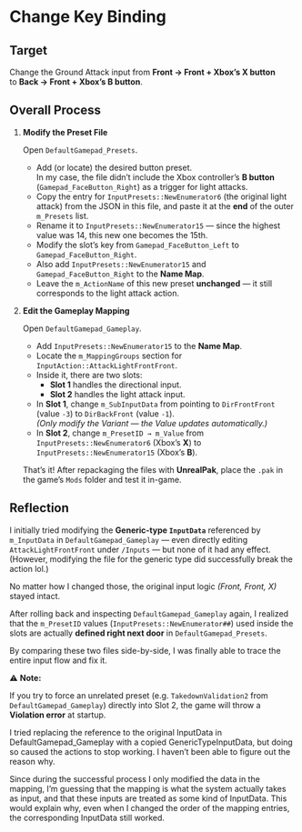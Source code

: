 # Change Key Binding

## Target

Change the Ground Attack input from **Front → Front + Xbox’s X button**  
to **Back → Front + Xbox’s B button**.

## Overall Process

1. **Modify the Preset File**

   Open `DefaultGamepad_Presets`.

   - Add (or locate) the desired button preset.  
     In my case, the file didn’t include the Xbox controller’s **B button** (`Gamepad_FaceButton_Right`) as a trigger for light attacks.
   - Copy the entry for `InputPresets::NewEnumerator6` (the original light attack) from the JSON in this file, and paste it at the **end** of the outer `m_Presets` list.
   - Rename it to `InputPresets::NewEnumerator15` — since the highest value was 14, this new one becomes the 15th.
   - Modify the slot’s key from `Gamepad_FaceButton_Left` to `Gamepad_FaceButton_Right`.
   - Also add `InputPresets::NewEnumerator15` and `Gamepad_FaceButton_Right` to the **Name Map**.
   - Leave the `m_ActionName` of this new preset **unchanged** — it still corresponds to the light attack action.

2. **Edit the Gameplay Mapping**

   Open `DefaultGamepad_Gameplay`.

   - Add `InputPresets::NewEnumerator15` to the **Name Map**.
   - Locate the `m_MappingGroups` section for `InputAction::AttackLightFrontFront`.
   - Inside it, there are two slots:
     - **Slot 1** handles the directional input.
     - **Slot 2** handles the light attack input.
   - In **Slot 1**, change `m_SubInputData` from pointing to `DirFrontFront` (value `-3`) to `DirBackFront` (value `-1`).  
     *(Only modify the Variant — the Value updates automatically.)*
   - In **Slot 2**, change `m_PresetID → m_Value` from `InputPresets::NewEnumerator6` (Xbox’s **X**) to `InputPresets::NewEnumerator15` (Xbox’s **B**).

   That’s it! After repackaging the files with **UnrealPak**, place the `.pak` in the game’s `Mods` folder and test it in-game.

## Reflection

I initially tried modifying the **Generic-type `InputData`** referenced by `m_InputData` in `DefaultGamepad_Gameplay` — even directly editing `AttackLightFrontFront` under `/Inputs` — but none of it had any effect.(However, modifying the file for the generic type did successfully break the action lol.)

No matter how I changed those, the original input logic *(Front, Front, X)* stayed intact.

After rolling back and inspecting `DefaultGamepad_Gameplay` again, I realized that the `m_PresetID` values (`InputPresets::NewEnumerator##`) used inside the slots are actually **defined right next door** in `DefaultGamepad_Presets`.

By comparing these two files side-by-side, I was finally able to trace the entire input flow and fix it.

⚠️ **Note:** 

If you try to force an unrelated preset (e.g. `TakedownValidation2` from `DefaultGamepad_Gameplay`) directly into Slot 2, the game will throw a **Violation error** at startup.

I tried replacing the reference to the original InputData in DefaultGamepad_Gameplay with a copied GenericTypeInputData, but doing so caused the actions to stop working. I haven’t been able to figure out the reason why.

Since during the successful process I only modified the data in the mapping, I’m guessing that the mapping is what the system actually takes as input, and that these inputs are treated as some kind of InputData. This would explain why, even when I changed the order of the mapping entries, the corresponding InputData still worked.
